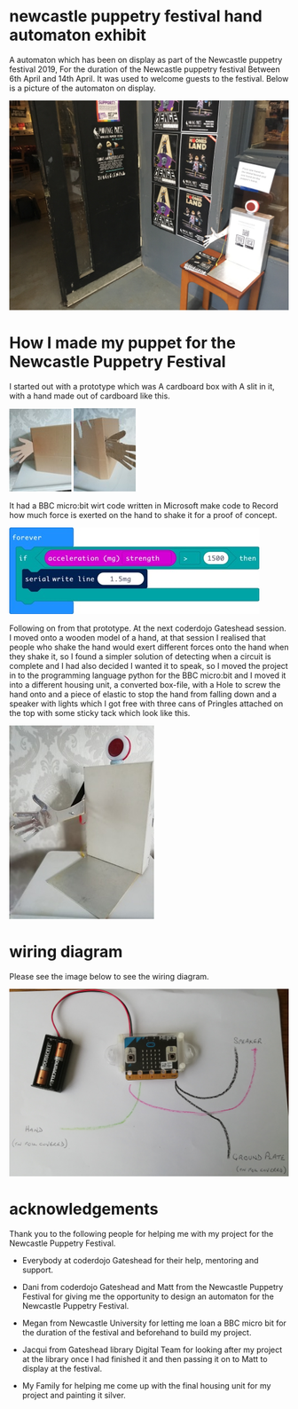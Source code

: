 # **newcastle puppetry festival hand automaton exhibit**
A automaton which has been on display as part of the Newcastle puppetry festival 2019, For the duration of  the Newcastle puppetry festival Between 6th April and 14th April. It was used to welcome guests to the festival. Below is a picture of the automaton on display.



![](src/read-me/imgs/puppet-on-display.png)



 # **How I made my puppet for the Newcastle Puppetry Festival**
I started out with a prototype which was A cardboard box with A slit in it, with a hand made out of cardboard like this. 
 
![](src/read-me/imgs/card_hand_Pic_1.jpg)
![](src/read-me/imgs/card_hand_pic_2.jpg)

It had a BBC micro:bit wirt code written in Microsoft make code to Record how much force is exerted on the hand to shake it for a proof of concept.

![](src/read-me/imgs/mmc-c.jpg)

Following on from that prototype.  At the next coderdojo Gateshead session. I moved onto a wooden model of a hand, at that session I realised that people who shake the hand would  exert different forces onto the hand when they shake it, so I found a simpler solution of detecting when a circuit is complete  and I had also decided I wanted it to speak, so I moved the project in to the programming language python for the BBC micro:bit and I moved it into a different housing unit, a converted box-file, with a Hole to screw the hand onto and a piece of elastic to stop the hand from falling down and a speaker with lights which I got free with three cans of Pringles attached on the top with some sticky tack which look like this.


![](src/read-me/imgs/project.jpg)

# **wiring diagram**

Please see the image below to see the wiring diagram.

![](src/read-me/imgs/s.jpg)

# **acknowledgements**

Thank you to the following people for helping me with my project for the Newcastle Puppetry Festival.

* 	Everybody at coderdojo Gateshead for their help, mentoring and support.

* Dani from coderdojo Gateshead and Matt from the Newcastle Puppetry Festival for giving me the opportunity to design an automaton for the Newcastle Puppetry Festival.

* Megan from Newcastle University for letting me loan a BBC micro bit for the duration of the festival and beforehand to build my project. 

* Jacqui from Gateshead library Digital Team for looking after my project at the library once I had finished it and then passing it on to Matt to display at the festival.

* My Family for helping me come up with the final housing unit for my project and painting it silver. 


                                                                                                                                                                                                                                    